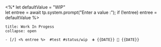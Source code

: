  <%*
let defaultValue = "WIP"  
let entree = await tp.system.prompt("Enter a value :");
if (!entree) entree = defaultValue
%>

`````ad-example
title: Work In Progess
collapse: open

- [/] <% entree %>  #test #status/wip  ➕ {{DATE}} 🛫 {{DATE}} 

`````

